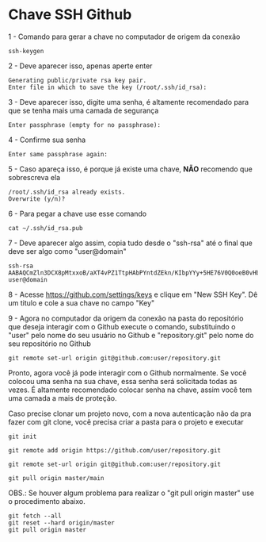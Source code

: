 # Chave SSH Github

1 - Comando para gerar a chave no computador de origem da conexão
```
ssh-keygen
```

2 - Deve aparecer isso, apenas aperte enter
```
Generating public/private rsa key pair.
Enter file in which to save the key (/root/.ssh/id_rsa):
```

3 - Deve aparecer isso, digite uma senha, é altamente recomendado para que se tenha mais uma camada de segurança
```
Enter passphrase (empty for no passphrase):
```

4 - Confirme sua senha
```
Enter same passphrase again:
```

5 - Caso apareça isso, é porque já existe uma chave, <b>NÃO</b> recomendo que sobrescreva ela
```
/root/.ssh/id_rsa already exists.
Overwrite (y/n)?
```

6 - Para pegar a chave use esse comando
```
cat ~/.ssh/id_rsa.pub
```

7 - Deve aparecer algo assim, copia tudo desde o "ssh-rsa" até o final que deve ser algo como "user@domain"
```
ssh-rsa AABAQCmZln3DCX8pMtxxoB/aXT4vPZ1TtpHAbPYntdZEkn/KIbpYYy+5HE76V0Q0oeB0vHbFuI9esZlB+gd8ik9MoJnuu5E/kVxPeJuSmUUyeKaEm5YYrXkYJmg0R9a4VI7yR0o5pUJwOhVhUGVG1JsX0AjWTBpJLjryWxqmWpdKCzlBVMCwKoHx8tGrcoJ8hboufk5za634PJYYb6XY0NcJGi5SwYVz7inxiGKWN8DJXiXvtqxq+v0nSvfmbmVDSv1tEuG3Hut89vGi1xSqHgZ1aoAtIPZPW/nXBW68qTjgjoISlBa user@domain
```

8 - Acesse https://github.com/settings/keys e clique em "New SSH Key". Dê um titulo e cole a sua chave no campo "Key"

9 - Agora no computador da origem da conexão na pasta do repositório que deseja interagir com o Github execute o comando, substituindo o "user" pelo nome do seu usuário no Github e "repository.git" pelo nome do seu repositório no Github
```
git remote set-url origin git@github.com:user/repository.git
```

Pronto, agora você já pode interagir com o Github normalmente. Se você colocou uma senha na sua chave, essa senha será solicitada todas as vezes. É altamente recomendado colocar senha na chave, assim você tem uma camada a mais de proteção.

Caso precise clonar um projeto novo, com a nova autenticação não da pra fazer com git clone, você precisa criar a pasta para o projeto e executar
```
git init

git remote add origin https://github.com/user/repository.git

git remote set-url origin git@github.com:user/repository.git

git pull origin master/main
```

OBS.: Se houver algum problema para realizar o "git pull origin master" use o procedimento abaixo.

```
git fetch --all
git reset --hard origin/master
git pull origin master
```
